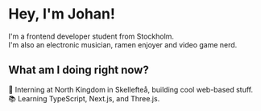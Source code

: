 # Hey, I'm Johan!
I'm a frontend developer student from Stockholm. 
<br />
I'm also an electronic musician, ramen enjoyer and video game nerd.

## What am I doing right now?
🚀 Interning at North Kingdom in Skellefteå, building cool web-based stuff.
<br />
📚 Learning TypeScript, Next.js, and Three.js.
